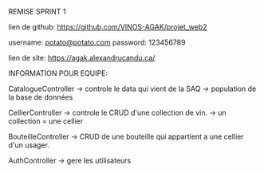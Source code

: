 REMISE SPRINT 1

lien de github: https://github.com/VINOS-AGAK/projet_web2

username: potato@potato.com
password: 123456789

lien de site: https://agak.alexandrucandu.ca/



INFORMATION POUR EQUIPE:

CatalogueController 
-> controle le data qui vient de la SAQ
-> population de la base de données

CellierController 
-> controle le CRUD d'une collection de vin. 
-> un collection = une cellier

BouteilleController
-> CRUD de une bouteille qui appartient a une cellier d'un usager. 

AuthController
-> gere les utilisateurs




